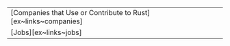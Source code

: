 ||
|--------|
| [Companies that Use or Contribute to Rust][ex~links~companies] |
| [Jobs][ex~links~jobs] |
